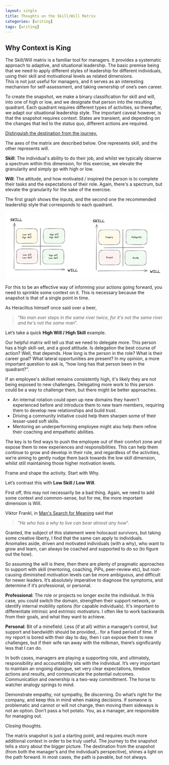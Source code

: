 ```yaml
---
layout: single
title: Thoughts on the Skill/Will Matrix 
categories: [writing]
tags: [writing]
---
```


## Why Context is King  

The Skill/Will matrix is a familiar tool for managers. It provides a systematic approach to adaptive, and situational leadership. 
The basic premise being that we need to apply different styles of leadership for different individuals, using their skill and motivational 
levels as related dimensions.  
This is not just useful for managers, and it serves as an interesting mechanism for self-assessment, and taking ownership of one’s own career. 
  
To create the snapshot, we make a binary classification for skill and will, into one of high or low, and we designate that person into the resulting quadrant. 
Each quadrant requires different types of activities, so thereafter, we adapt our situational leadership style. The important caveat however, is that the 
snapshot requires context. States are transient, and depending on the changes that led to the status quo, different actions are required. 

<u>Distinguish the destination from the journey.</u>

The axes of the matrix are described below. One represents skill, and the other represents will.
 
**Skill**: The individual's ability to do their job, and whilst we typically observe a spectrum within this dimension, for this exercise, 
we elevate the granularity and simply go with high or low.

**Will**: The attitude, and how motivated / inspired the person is to complete their tasks and the expectations of their role. Again, there's a spectrum, but 
elevate the granularity for the sake of the exercise.

The first graph shows the inputs, and the second one the recommended leadership style that corresponds to each quadrant.

![the skill-will matrix](/assets/images/skillwill/matrix.png)

For this to be an effective way of informing your actions going forward, you need to sprinkle some context on it. This is necessary because the snapshot is 
that of a single point in time. 

As Heraclitus himself once said over a beer, 

> “_No man ever steps in the same river twice, for it's not the same river and he's not the same man_”. 

Let’s take a quick **High Will / High Skill** example.

Our helpful matrix will tell us that we need to delegate more. This person has a high skill-set, and a good attitude. Is delegation the best course of action? Well, that depends. 
How long is the person in the role? What is their career goal? What lateral opportunities are present? In my opinion, a more important question to ask 
is, “how long has that person been in the quadrant?”. 

If an employee's skillset remains consistently high, it's likely they are not being exposed to new challenges. Delegating more work to this person could be a way to challenge them, but there might be better approaches.

 - An internal rotation could open up new domains they haven't experienced before and introduce them to new team members, requiring them to develop new relationships and build trust.
 - Driving a community initiative could help them sharpen some of their lesser-used soft skills. 
 - Mentoring an underperforming employee might also help them refine their coaching and empathetic abilities.

The key is to find ways to push the employee out of their comfort zone and expose them to new experiences and responsibilities. This can help them continue to grow and develop in their role, and regardless of the activities, we’re aiming to gently nudge them back towards the low skill dimension, whilst still maintaining those higher motivation levels.  
  
Frame and shape the activity. Start with Why.

Let’s contrast this with **Low Skill / Low Will**.

First off, this may not necessarily be a bad thing. Again, we need to add some context and common-sense, but for me, the more important dimension is Will. 

Viktor Frankl, in [Man's Search for Meaning](https://www.goodreads.com/book/show/4069.Man_s_Search_for_Meaning) said that 

> “_He who has a why to live can bear almost any how_”.

Granted, the subject of this statement were holocaust survivors, but taking some creative liberty, I find that the same can apply to individuals. 
Anomalies aside, driven and motivated individuals (with a why), who want to grow and learn, can always be coached and supported to do so (to figure out the how). 
  
So assuming the will is there, then there are plenty of pragmatic approaches to support with skill (mentoring, coaching, PiPs, peer-review etc), but 
root-causing diminished motivation levels can be more ambiguous, and difficult for newer leaders. 
It’s absolutely imperative to diagnose the symptoms, and determine if it’s professional, or personal. 

**Professional**: The role or projects no longer excite the individual. In this case, you could switch the domain, strengthen their support network, or identify internal mobility options (for capable individuals). It's important to differentiate intrinsic and extrinsic motivators. I often like to work backwards from their goals, and what they want to achieve. 

**Personal**: Bit of a minefield. Less (if at all) within a manager’s control, but support and bandwidth should be provided,.. for a fixed period of time.
If my report is bored with their day to day, then I can expose them to new challenges, but if their wife ran away with the milkman, there’s significantly less that I can do.

In both cases, managers are playing a supporting role, and ultimately, responsibility and accountability sits with the individual. It’s very important to maintain an ongoing dialogue, set very clear expectations, timebox actions and results, and communicate the potential outcomes. Communication and ownership is a two-way committment. The horse to watcher analogy springs to mind.

Demonstrate empathy, not sympathy, Be discerning. Do what’s right for the company, and keep this in mind when making decisions. If someone is problematic and cannot or will not change, then moving them sideways is not an option. Don’t pass a hot potato. You, as a manager, are responsible for managing out.  

Closing thoughts.

The matrix snapshot is just a starting point, and requires much more additional context in order to be truly useful. 
The journey to the snapshot tells a story about the bigger picture. The destination from the snapshot (from both the manager’s and the individual’s perspective), shines a light on the path forward. In most cases, the path is pavable, but not always. 
